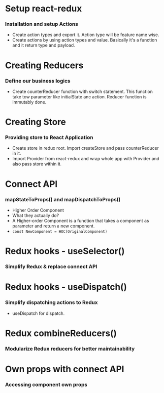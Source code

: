 # Setup react-redux
### Installation and setup Actions

- Create action types and export it. Action type will be feature name wise.
- Create actions by using action types and value. Basically it's a function and it return type and payload.

# Creating Reducers
### Define our business logics
- Create counterReducer function with switch statement. This function take tow parameter like initialState anc action. Reducer function is immutably done.

# Creating Store
### Providing store to React Application
- Create store in redux root. Import createStore and pass counterReducer in it.
- Import Provider from react-redux and wrap whole app with Provider and also pass store within it.

# Connect API
### mapStateToProps() and mapDispatchToProps()
- Higher Order Component
- What they actually do?
- A Higher-order Component is a function that takes a component as parameter and return a new component.
- ```const NewComponent = HOC(OriginalComponent)```

# Redux hooks - useSelector()
### Simplify Redux & replace connect API

# Redux hooks - useDispatch()
### Simplify dispatching actions to Redux
- useDispatch for dispatch.

# Redux combineReducers()
### Modularize Redux reducers for better maintainability

# Own props with connect API
### Accessing component own props